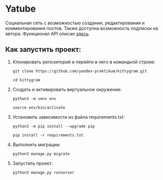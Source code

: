 # Yatube
Социальная сеть с возможностью создания, редактирования и комментирования постов.
Также доступна возможность подписки на автора. Функционал API описан [здесь](yatube_api/static/redoc.yaml).

## Как запустить проект:

1. Клонировать репозиторий и перейти в него в командной строке:

    `git clone https://github.com/yandex-praktikum/kittygram.git`
    
    `cd kittygram`

2. Cоздать и активировать виртуальное окружение:

    `python3 -m venv env`

    `source env/bin/activate`

3. Установить зависимости из файла requirements.txt:

    `python3 -m pip install --upgrade pip`

    `pip install -r requirements.txt`

4. Выполнить миграции:

    `python3 manage.py migrate`

5. Запустить проект:

    `python3 manage.py runserver`
